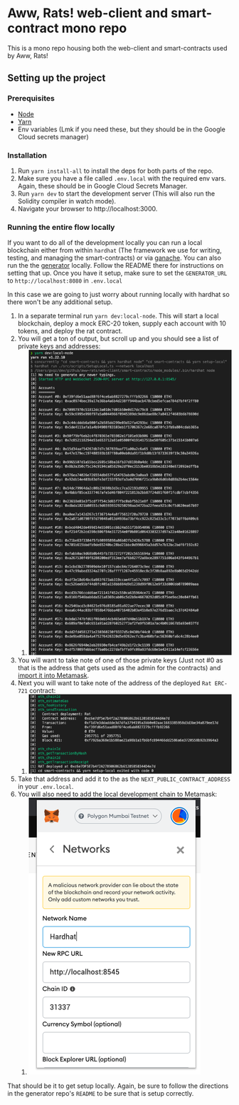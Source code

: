 # Aww, Rats! web-client and smart-contract mono repo

This is a mono repo housing both the web-client and smart-contracts used by Aww, Rats!

## Setting up the project

### Prerequisites

- [Node](https://nodejs.org/en/)
- [Yarn](https://yarnpkg.com/)
- Env variables (Lmk if you need these, but they should be in the Google Cloud secrets manager)

### Installation

1. Run `yarn install-all` to install the deps for both parts of the repo.
2. Make sure you have a file called `.env.local` with the required env vars. Again, these should be in Google Cloud Secrets Manager.
4. Run `yarn dev` to start the development server (This will also run the Solidity compiler in watch mode).
5. Navigate your browser to http://localhost:3000.

### Running the entire flow locally

If you want to do all of the development locally you can run a local blockchain either from within `hardhat` (The framework we use for writing, testing, and managing the smart-contracts) or via [ganache](https://www.trufflesuite.com/ganache). You can also run the the [generator](https://github.com/ClickPop/aww-rats-generator) locally. Follow the README there for instructions on setting that up. Once you have it setup, make sure to set the `GENERATOR_URL` to `http://localhost:8080` in `.env.local`

In this case we are going to just worry about running locally with hardhat so there won't be any additional setup.

1. In a separate terminal run `yarn dev:local-node`. This will start a local blockchain, deploy a mock ERC-20 token, supply each account with 10 tokens, and deploy the rat contract.
2. You will get a ton of output, but scroll up and you should see a list of private keys and addresses:
   1. ![wallet screenshot](wallets.png)
3. You will want to take note of one of those private keys (Just not #0 as that is the address that gets used as the admin for the contracts) and [import it into Metamask](https://metamask.zendesk.com/hc/en-us/articles/360015489331-How-to-import-an-Account).
4. Next you will want to take note of the address of the deployed `Rat ERC-721` contract:
   1. ![rat deployed](rat-deploy.png)
5. Take that address and add it to the as the `NEXT_PUBLIC_CONTRACT_ADDRESS` in your `.env.local`.
6. You will also need to add the local development chain to Metamask:
   1. ![metamask config](metamask.png)

That should be it to get setup locally. Again, be sure to follow the directions in the generator repo's `README` to be sure that is setup correctly.